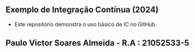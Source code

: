 ## Exemplo de Integração Contínua (2024)

- Este repositório demonstra o uso básico de IC no GitHub.

## Paulo Victor Soares Almeida - R.A : 21052533-5